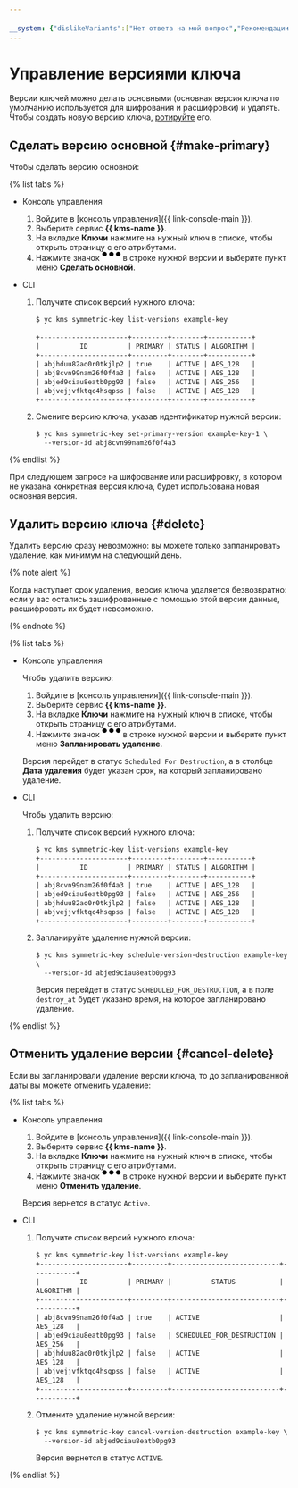 ```yaml
---

__system: {"dislikeVariants":["Нет ответа на мой вопрос","Рекомендации не помогли","Содержание не соответствует заголовку","Другое"]}
---
```

# Управление версиями ключа

Версии ключей можно делать основными (основная версия ключа по умолчанию используется для шифрования и расшифровки) и удалять. Чтобы создать новую версию ключа, [ротируйте](key.md#rotate) его.

## Сделать версию основной {#make-primary}

Чтобы сделать версию основной:

{% list tabs %}

- Консоль управления

  1. Войдите в [консоль управления]({{ link-console-main }}).
  1. Выберите сервис **{{ kms-name }}**.
  1. На вкладке **Ключи** нажмите на нужный ключ в списке, чтобы открыть страницу с его атрибутами.
  1. Нажмите значок ![menu](../../_assets/horizontal-ellipsis.svg) в строке нужной версии и выберите пункт меню **Сделать основной**.

- CLI

  1. Получите список версий нужного ключа:

     ```
     $ yc kms symmetric-key list-versions example-key

     +----------------------+---------+--------+-----------+
     |          ID          | PRIMARY | STATUS | ALGORITHM |
     +----------------------+---------+--------+-----------+
     | abjhduu82ao0r0tkjlp2 | true    | ACTIVE | AES_128   |
     | abj8cvn99nam26f0f4a3 | false   | ACTIVE | AES_128   |
     | abjed9ciau8eatb0pg93 | false   | ACTIVE | AES_256   |
     | abjvejjvfktqc4hsqpss | false   | ACTIVE | AES_128   |
     +----------------------+---------+--------+-----------+
     ```

  1. Смените версию ключа, указав идентификатор нужной версии:

     ```
     $ yc kms symmetric-key set-primary-version example-key-1 \
       --version-id abj8cvn99nam26f0f4a3
     ```

{% endlist %}

При следующем запросе на шифрование или расшифровку, в котором не указана конкретная версия ключа, будет использована новая основная версия.

## Удалить версию ключа {#delete}

Удалить версию сразу невозможно: вы можете только запланировать удаление, как минимум на следующий день.

{% note alert %}

Когда наступает срок удаления, версия ключа удаляется безвозвратно: если у вас остались зашифрованные с помощью этой версии данные, расшифровать их будет невозможно.

{% endnote %}

{% list tabs %}

- Консоль управления

  Чтобы удалить версию:

  1. Войдите в [консоль управления]({{ link-console-main }}).
  1. Выберите сервис **{{ kms-name }}**.
  1. На вкладке **Ключи** нажмите на нужный ключ в списке, чтобы открыть страницу с его атрибутами.
  1. Нажмите значок ![menu](../../_assets/horizontal-ellipsis.svg) в строке нужной версии и выберите пункт меню **Запланировать удаление**.

  Версия перейдет в статус `Scheduled For Destruction`, а в столбце **Дата удаления** будет указан срок, на который запланировано удаление.

- CLI

  Чтобы удалить версию:

  1. Получите список версий нужного ключа:

     ```
     $ yc kms symmetric-key list-versions example-key
     +----------------------+---------+--------+-----------+
     |          ID          | PRIMARY | STATUS | ALGORITHM |
     +----------------------+---------+--------+-----------+
     | abj8cvn99nam26f0f4a3 | true    | ACTIVE | AES_128   |
     | abjed9ciau8eatb0pg93 | false   | ACTIVE | AES_256   |
     | abjhduu82ao0r0tkjlp2 | false   | ACTIVE | AES_128   |
     | abjvejjvfktqc4hsqpss | false   | ACTIVE | AES_128   |
     +----------------------+---------+--------+-----------+
     ```

  1. Запланируйте удаление нужной версии:

     ```
     $ yc kms symmetric-key schedule-version-destruction example-key \
       --version-id abjed9ciau8eatb0pg93
     ```

     Версия перейдет в статус `SCHEDULED_FOR_DESTRUCTION`, а в поле `destroy_at` будет указано время, на которое запланировано удаление.

{% endlist %}

## Отменить удаление версии {#cancel-delete}

Если вы запланировали удаление версии ключа, то до запланированной даты вы можете отменить удаление:

{% list tabs %}

- Консоль управления

  1. Войдите в [консоль управления]({{ link-console-main }}).
  1. Выберите сервис **{{ kms-name }}**.
  1. На вкладке **Ключи** нажмите на нужный ключ в списке, чтобы открыть страницу с его атрибутами.
  1. Нажмите значок ![menu](../../_assets/horizontal-ellipsis.svg) в строке нужной версии и выберите пункт меню **Отменить удаление**.
  
  Версия вернется в статус `Active`.

- CLI

  1. Получите список версий нужного ключа:

     ```
     $ yc kms symmetric-key list-versions example-key
     +----------------------+---------+---------------------------+-----------+
     |          ID          | PRIMARY |          STATUS           | ALGORITHM |
     +----------------------+---------+---------------------------+-----------+
     | abj8cvn99nam26f0f4a3 | true    | ACTIVE                    | AES_128   |
     | abjed9ciau8eatb0pg93 | false   | SCHEDULED_FOR_DESTRUCTION | AES_256   |
     | abjhduu82ao0r0tkjlp2 | false   | ACTIVE                    | AES_128   |
     | abjvejjvfktqc4hsqpss | false   | ACTIVE                    | AES_128   |
     +----------------------+---------+---------------------------+-----------+
     ```

  1. Отмените удаление нужной версии:

     ```
     $ yc kms symmetric-key cancel-version-destruction example-key \
       --version-id abjed9ciau8eatb0pg93
     ```

     Версия вернется в статус `ACTIVE`.

{% endlist %}




